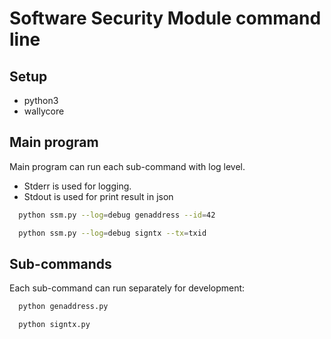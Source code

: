 # Software Security Module command line

## Setup

- python3
- wallycore

## Main program

Main program can run each sub-command with log level.

- Stderr is used for logging.
- Stdout is used for print result in json

```bash
  python ssm.py --log=debug genaddress --id=42
```

```bash
  python ssm.py --log=debug signtx --tx=txid
```

## Sub-commands

Each sub-command can run separately for development:

```bash
  python genaddress.py
```

```bash
  python signtx.py
```